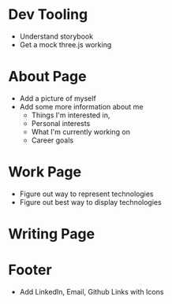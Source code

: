 # Dev Tooling

- Understand storybook
- Get a mock three.js working

# About Page

- Add a picture of myself
- Add some more information about me
  - Things I'm interested in,
  - Personal interests
  - What I'm currently working on
  - Career goals

# Work Page

- Figure out way to represent technologies
- Figure out best way to display technologies

# Writing Page

# Footer

- Add LinkedIn, Email, Github Links with Icons
